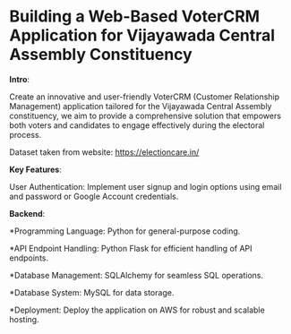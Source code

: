 # Building a Web-Based VoterCRM Application for Vijayawada Central Assembly Constituency

**Intro**:

Create an innovative and user-friendly VoterCRM (Customer Relationship Management) application 
tailored for the Vijayawada Central Assembly constituency, we aim to provide a comprehensive solution 
that empowers both voters and candidates to engage effectively during the electoral process.

Dataset taken from website: https://electioncare.in/

**Key Features**:

User Authentication: Implement user signup and login options using email and password or Google Account credentials.

**Backend**:

*Programming Language: Python for general-purpose coding.

*API Endpoint Handling: Python Flask for efficient handling of API endpoints.

*Database Management: SQLAlchemy for seamless SQL operations.

*Database System: MySQL for data storage.

*Deployment: Deploy the application on AWS for robust and scalable hosting.




